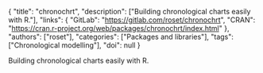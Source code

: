 {
  "title": "chronochrt",
  "description": ["Building chronological charts easily with R."],
  "links": {
    "GitLab": "https://gitlab.com/roset/chronochrt",
    "CRAN": "https://cran.r-project.org/web/packages/chronochrt/index.html"
  },
  "authors": ["roset"],
  "categories": ["Packages and libraries"],
  "tags": ["Chronological modelling"],
  "doi": null
}

<!-- Generated by csv2md.R – do not edit by hand -->

Building chronological charts easily with R.